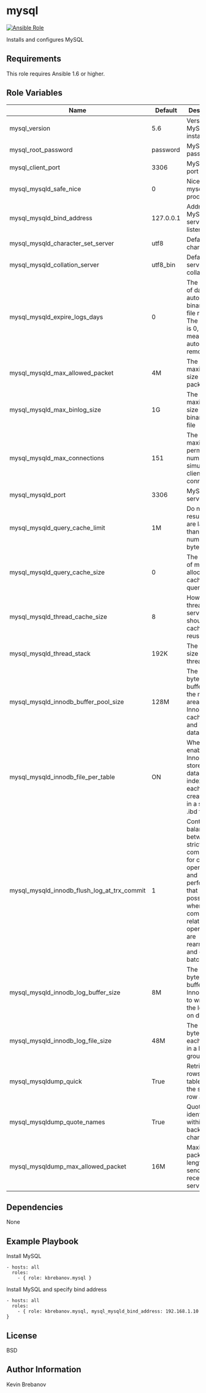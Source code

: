 mysql
=====

[![Ansible Role](https://img.shields.io/ansible/role/4995.svg)](https://galaxy.ansible.com/list#/roles/4995)

Installs and configures MySQL

Requirements
------------

This role requires Ansible 1.6 or higher.

Role Variables
--------------

| Name                                        | Default   | Description                                                                                                                                                                              |
|---------------------------------------------|-----------|------------------------------------------------------------------------------------------------------------------------------------------------------------------------------------------|
| mysql_version                               | 5.6       | Version of MySQL to install                                                                                                                                                              |
| mysql_root_password                         | password  | MySQL root password                                                                                                                                                                      |
| mysql_client_port                           | 3306      | MySQL client port                                                                                                                                                                        |
| mysql_mysqld_safe_nice                      | 0         | Nice value of mysqld process                                                                                                                                                             |
| mysql_mysqld_bind_address                   | 127.0.0.1 | Address that MySQL server will listen on                                                                                                                                                 |
| mysql_mysqld_character_set_server           | utf8      | Default character set                                                                                                                                                                    |
| mysql_mysqld_collation_server               | utf8_bin  | Default server collation                                                                                                                                                                 |
| mysql_mysqld_expire_logs_days               | 0         | The number of days for automatic binary log file removal. The default is 0, which means "no automatic removal"                                                                           |
| mysql_mysqld_max_allowed_packet             | 4M        | The maximum size of one packet                                                                                                                                                           |
| mysql_mysqld_max_binlog_size                | 1G        | The maximum size of binary log file                                                                                                                                                      |
| mysql_mysqld_max_connections                | 151       | The maximum permitted number of simultaneous client connections                                                                                                                          |
| mysql_mysqld_port                           | 3306      | MySQL server port                                                                                                                                                                        |
| mysql_mysqld_query_cache_limit              | 1M        | Do not cache results that are larger than this number of bytes                                                                                                                           |
| mysql_mysqld_query_cache_size               | 0         | The amount of memory allocated for caching query results                                                                                                                                 |
| mysql_mysqld_thread_cache_size              | 8         | How many threads the server should cache for reuse                                                                                                                                       |
| mysql_mysqld_thread_stack                   | 192K      | The stack size for each thread                                                                                                                                                           |
| mysql_mysqld_innodb_buffer_pool_size        | 128M      | The size in bytes of the buffer pool, the memory area where InnoDB caches table and index data                                                                                           |
| mysql_mysqld_innodb_file_per_table          | ON        | When enabled, InnoDB stores the data and indexes for each newly created table in a separate .ibd file                                                                                    |
| mysql_mysqld_innodb_flush_log_at_trx_commit | 1         | Controls the balance between strict ACID compliance for commit operations, and higher performance that is possible when commit-related I/O operations are rearranged and done in batches |
| mysql_mysqld_innodb_log_buffer_size         | 8M        | The size in bytes of the buffer that InnoDB uses to write to the log files on disk                                                                                                       |
| mysql_mysqld_innodb_log_file_size           | 48M       | The size in bytes of each log file in a log group                                                                                                                                        |
| mysql_mysqldump_quick                       | True      | Retrieve rows for a table from the server a row at a time                                                                                                                                |
| mysql_mysqldump_quote_names                 | True      | Quote identifiers within backtick characters                                                                                                                                             |
| mysql_mysqldump_max_allowed_packet          | 16M       | Maximum packet length to send to or receive from server                                                                                                                                  |

Dependencies
------------

None

Example Playbook
----------------

Install MySQL
```
- hosts: all
  roles:
    - { role: kbrebanov.mysql }
```

Install MySQL and specify bind address
```
- hosts: all
  roles:
    - { role: kbrebanov.mysql, mysql_mysqld_bind_address: 192.168.1.10 }
```

License
-------

BSD

Author Information
------------------

Kevin Brebanov
